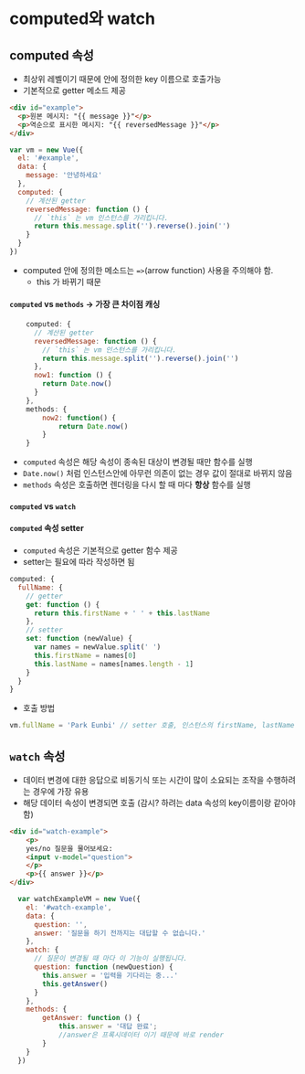 # computed와 watch

## computed 속성
- 최상위 레벨이기 때문에 안에 정의한 key 이름으로 호출가능
- 기본적으로 getter 메소드 제공 
```html
<div id="example">
  <p>원본 메시지: "{{ message }}"</p>
  <p>역순으로 표시한 메시지: "{{ reversedMessage }}"</p>
</div>
```
```javascript
var vm = new Vue({
  el: '#example',
  data: {
    message: '안녕하세요'
  },
  computed: {
    // 계산된 getter
    reversedMessage: function () {
      // `this` 는 vm 인스턴스를 가리킵니다.
      return this.message.split('').reverse().join('')
    }
  }
})
```
- computed 안에 정의한 메소드는 `=>`(arrow function) 사용을 주의해야 함.
    - this 가 바뀌기 때문

#### `computed` vs `methods` -> 가장 큰 차이점 캐싱
```javascript
    computed: {
      // 계산된 getter
      reversedMessage: function () {
        // `this` 는 vm 인스턴스를 가리킵니다.
        return this.message.split('').reverse().join('')
      },
      now1: function () {
        return Date.now()
      }
    },
    methods: {
        now2: function() {
            return Date.now()
        }
    }
```
- `computed` 속성은 해당 속성이 종속된 대상이 변경될 때만 함수를 실행
- `Date.now()` 처럼 인스턴스안에 아무런 의존이 없는 경우 값이 절대로 바뀌지 않음
- `methods` 속성은 호출하면 렌더링을 다시 할 때 마다 **항상** 함수를 실행

#### `computed` vs `watch`

#### `computed` 속성 setter
- `computed` 속성은 기본적으로 getter 함수 제공
- setter는 필요에 따라 작성하면 됨
```javascript
computed: {
  fullName: {
    // getter
    get: function () {
      return this.firstName + ' ' + this.lastName
    },
    // setter
    set: function (newValue) {
      var names = newValue.split(' ')
      this.firstName = names[0]
      this.lastName = names[names.length - 1]
    }
  }
}
``` 
- 호출 방법
```javascript
vm.fullName = 'Park Eunbi' // setter 호출, 인스턴스의 firstName, lastName 이 업데이트 됨
```

## `watch` 속성
- 데이터 변경에 대한 응답으로 비동기식 또는 시간이 많이 소요되는 조작을 수행하려는 경우에 가장 유용
- 해당 데이터 속성이 변경되면 호출 (감시? 하려는 data 속성의 key이름이랑 같아야 함)
```html
<div id="watch-example">
    <p>
    yes/no 질문을 물어보세요:
    <input v-model="question">
    </p>
    <p>{{ answer }}</p>
</div>
```
```javascript
  var watchExampleVM = new Vue({
    el: '#watch-example',
    data: {
      question: '',
      answer: '질문을 하기 전까지는 대답할 수 없습니다.'
    },
    watch: {
      // 질문이 변경될 때 마다 이 기능이 실행됩니다.
      question: function (newQuestion) {
        this.answer = '입력을 기다리는 중...'
        this.getAnswer()
      }
    },
    methods: {
        getAnswer: function () {
            this.answer = '대답 완료';
            //answer은 프록시데이터 이기 때문에 바로 render
        }
    }
  })
```